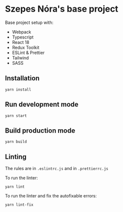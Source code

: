 # Szepes Nóra's base project

Base project setup with:
- Webpack
- Typescript
- React 18
- Redux Toolkit
- ESLint & Prettier
- Tailwind
- SASS

## Installation

```
yarn install
```

## Run development mode

```
yarn start
```

## Build production mode

```
yarn build
```

## Linting

The rules are in `.eslintrc.js` and in `.prettierrc.js`

To run the linter:
```
yarn lint
```

To run the linter and fix the autofixable errors:
```
yarn lint-fix
```
